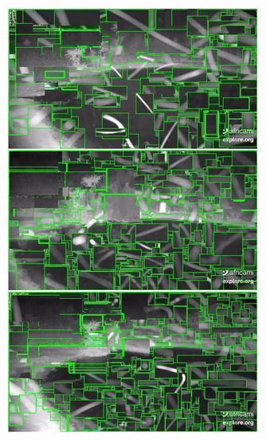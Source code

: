 ![20200806-232218-235223](in/20200806/20200806-232218-235223_0_.jpg)
![20200806-235228-000003](in/20200806/20200806-235228-000003_0_.jpg)
![20200807-000008-003013](in/20200807/20200807-000008-003013_0_.jpg)

